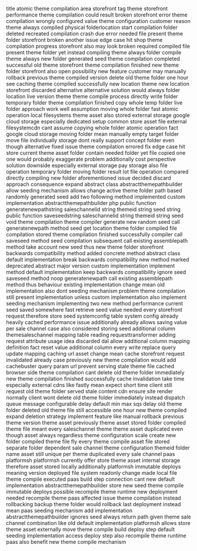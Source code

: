 title atomic theme compilation area storefront tag theme storefront performance theme compilation could result broken storefront error theme compilation wrongly configured value theme configuration customer reason theme always compiled physical folderlocation start compilation folder deleted recreated compilation crash due error needed file present theme folder storefront broken another issue edge case hit shop theme compilation progress storefront also may look broken required compiled file present theme folder yet instead compiling theme always folder compile theme always new folder generated seed theme compilation completed successful old theme storefront theme compilation finished new theme folder storefront also open possibility new feature customer may manually rollback previous theme compiled version delete old theme folder one hour see caching theme compiled successfully new location theme new location storefront discarded alternative alternative solution would always folder location live version theme theme compile process directly write folder temporary folder theme compilation finished copy whole temp folder live folder approach work well assumption moving whole folder fast atomic operation local filesystems theme asset also stored external storage google cloud storage especially dedicated setup common store asset file external filesystemcdn cant assume copying whole folder atomic operation fact google cloud storage moving folder mean manually empty target folder move file individually storage dont really support concept folder even though alternative fixed issue theme compilation errored fix edge case hit store current theme asset folder contain needed folder yet file copied one one would probably exaggerate problem additionally cost perspective solution downside especially external storage pay storage also file operation temporary folder moving folder result lot file operation compared directly compiling new folder aforementioned issue decided discard approach consequence expand abstract class abstractthemepathbuilder allow seeding mechanism allows change active theme folder path based randomly generated seed add two following method implemented custom implementation abstractthemepathbuilder php public function generatenewpathstring saleschannelid string themeid string seed string public function saveseedstring saleschannelid string themeid string seed void theme compilation theme compiler generate new random seed call generatenewpath method seed get location theme folder compiled file compilation stored theme compilation finished successfully compiler call saveseed method seed compilation subsequent call existing assemblepath method take account new seed thus new theme folder storefront backwards compatibility method added concrete method abstract class default implementation break backwards compatibility new method marked deprecated abstract major version custom implementation implement method default implementation keep backwards compatibility ignore seed saveseed method noop generatenewpath call existing assemblepath method thus behaviour existing implementation change mean old implementation also dont seeding mechanism problem theme compilation still present implementation unless custom implementation also implement seeding mechanism implementing two new method performance current seed saved somewhere fast retrieve seed value needed every storefront request therefore store seed systemconfig table system config already heavily cached performance issue additionally already allows saving value per sale channel case also considered storing seed additional column themesaleschannel mapping table reading requesttransformer adding request attribute usage idea discarded dal allow additional column mapping definition fact reset value additional column every write replace query update mapping caching url asset change mean cache storefront request invalidated already case previously new theme compilation would add cachebuster query param url prevent serving stale theme file cached browser side theme compilation cant delete old theme folder immediately new theme compilation finished successfully cache invalidation take time especially external cdns like fastly mean expect short time client still request old theme folder served stale content cdn ensure site render normally client wont delete old theme folder immediately instead dispatch queue message configurable delay default min max sqs delay old theme folder deleted old theme file still accessible one hour new theme compiled expand deletion strategy implement feature like manual rollback previous theme version theme asset previously theme asset stored folder compiled theme file meant every saleschannel theme theme asset duplicated even though asset always regardless theme configuration scale create new folder compiled theme file fly every theme compile asset file stored separate folder dependent sale channel theme configuration themeid folder name asset still unique per theme duplicated every sale channel paas platformsh platformsh currently offer store theme asset internal storage therefore asset stored locally additionally platformsh immutable deploys meaning version deployed file system readonly change made local file theme compile executed paas build step connection cant new default implementation abstractthemepathbuilder store new seed theme compile immutable deploys possible recompile theme runtime new deployment needed recompile theme paas affected issue theme compilation instead rollbacking backup theme folder would rollback last deployment instead mean paas seeding mechanism add implementation abstractthemepathbuilder ignores seed always return path given theme sale channel combination like old default implementation platformsh allows store theme asset externally move theme compile build deploy step default seeding implementation access deploy step also recompile theme runtime paas also benefit new theme compile mechanism